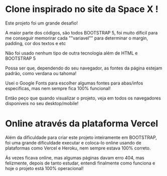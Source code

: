 # Clone inspirado no site da Space X !

Este projeto foi um grande desafio!

A maior parte dos códigos, são todos BOOTSTRAP 5, foi muito díficil para me conseguir memorirar cada ""variavel"" para determinar o margin, padding, cor dos textos e etc

Não foi usado nenhum tipo de outra tecnologia além de HTML e BOOTSTRAP 5

Possa ser que, dependendo do seu navegador, as fontes da página estejam padrão, como verdana ou tahoma!

Usei o Google Fonts para escolher algumas fontes para abas/infos especificas, mas nem sempre fica 100% funcional!

Então peço que quando visualizar o projeto, veja em todos os navegadores disponiveis no seu desktop/mobile!

# Online através da plataforma Vercel

Além da dificuldade para criar este projeto inteiramente em BOOTSTRAP, foi uma grande dificuldade executar e coloca-lo online usando de plataformas como Vercel e Heroku, nem sempre estava 100% correto.

Ás vezes ficava online, mas algumas páginas davam erro 404, mas felizmente, depois de tanto estudar, entendi finalmente como funciona e hoje o projeto está 100% operacional!
